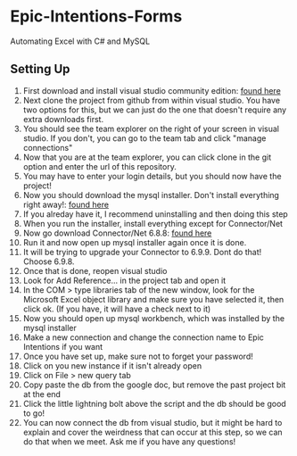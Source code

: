 # Epic-Intentions-Forms
Automating Excel with C# and MySQL

## Setting Up ##
1. First download and install visual studio community edition: [found here](https://www.visualstudio.com/downloads/)
2. Next clone the project from github from within visual studio. You have two options for this, but we can just do the one that doesn't require any extra downloads first.
 1. You should see the team explorer on the right of your screen in visual studio. If you don't, you can go to the team tab and click "manage connections"
 2. Now that you are at the team explorer, you can click clone in the git option and enter the url of this repository.
 3. You may have to enter your login details, but you should now have the project!
3. Now you should download the mysql installer. Don't install everything right away!: [found here](https://dev.mysql.com/downloads/installer/)
 1. If you alreday have it, I recommend uninstalling and then doing this step
4. When you run the installer, install everything except for Connector/Net
5. Now go download Connector/Net 6.8.8: [found here](https://dev.mysql.com/downloads/connector/net/6.8.html)
6. Run it and now open up mysql installer again once it is done.
7. It will be trying to upgrade your Connector to 6.9.9. Dont do that! Choose 6.9.8.
8. Once that is done, reopen visual studio
9. Look for Add Reference... in the project tab and open it
10. In the COM > type libraries tab of the new window, look for the Microsoft Excel object library and make sure you have selected it, then click ok. (If you have, it will have a check next to it)
11. Now you should open up mysql workbench, which was installed by the mysql installer
12. Make a new connection and change the connection name to Epic Intentions if you want
13. Once you have set up, make sure not to forget your password!
14. Click on you new instance if it isn't already open
15. Click on File > new query tab
16. Copy paste the db from the google doc, but remove the past project bit at the end
17. Click the little lightning bolt above the script and the db should be good to go!
18. You can now connect the db from visual studio, but it might be hard to explain and cover the weirdness that can occur at this step, so we can do that when we meet. Ask me if you have any questions!
